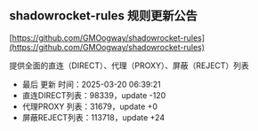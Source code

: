 ## shadowrocket-rules 规则更新公告

[https://github.com/GMOogway/shadowrocket-rules](https://github.com/GMOogway/shadowrocket-rules)

提供全面的直连（DIRECT）、代理（PROXY）、屏蔽（REJECT）列表
- 最后 更新 时间：2025-03-20 06:39:21
- 直连DIRECT列表：98339，update -120
- 代理PROXY 列表：31679，update +0
- 屏蔽REJECT列表：113718，update +24